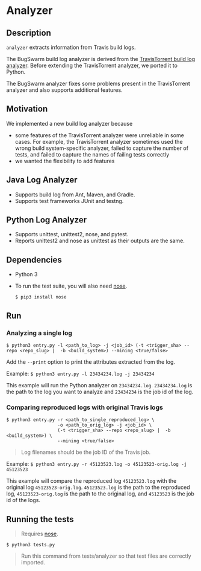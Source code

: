 # Analyzer

## Description
`analyzer` extracts information from Travis build logs.

The BugSwarm build log analyzer is derived from the [TravisTorrent build log analyzer](https://github.com/TestRoots/travistorrent-tools). Before extending the TravisTorrent analyzer, we ported it to Python.

The BugSwarm analyzer fixes some problems present in the TravisTorrent analyzer and also supports additional features.

## Motivation
We implemented a new build log analyzer because
- some features of the TravisTorrent analyzer were unreliable in some cases. For example, the TravisTorrent analyzer sometimes used the wrong build system-specific analyzer, failed to capture the number of tests, and failed to capture the names of failing tests correctly
- we wanted the flexibility to add features

## Java Log Analyzer
- Supports build log from Ant, Maven, and Gradle.
- Supports test frameworks JUnit and testng.

## Python Log Analyzer
- Supports unittest, unittest2, nose, and pytest.
- Reports unittest2 and nose as unittest as their outputs are the same.
   
## Dependencies 
- Python 3
- To run the test suite, you will also need [nose](http://nose.readthedocs.io).

    `$ pip3 install nose`

## Run
### Analyzing a single log
```
$ python3 entry.py -l <path_to_log> -j <job_id> (-t <trigger_sha> --repo <repo_slug> |  -b <build_system>) --mining <true/false>
```
Add the `--print` option to print the attributes extracted from the log.

Example: `$ python3 entry.py -l 23434234.log -j 23434234`

This example will run the Python analyzer on `23434234.log`. `23434234.log` is the path to the log you want to analyze and `23434234` is the job id of the log.

### Comparing reproduced logs with original Travis logs
```
$ python3 entry.py -r <path_to_single_reproduced_log> \
                   -o <path_to_orig_log> -j <job_id> \
                   (-t <trigger_sha> --repo <repo_slug> |  -b <build_system>) \
                   --mining <true/false>
```
> Log filenames should be the job ID of the Travis job.

Example: `$ python3 entry.py -r 45123523.log -o 45123523-orig.log -j 45123523`

This example will compare the reproduced log `45123523.log` with the original log `45123523-orig.log`. `45123523.log` is the path to the reproduced log, `45123523-orig.log` is the path to the original log, and `45123523` is the job id of the logs.

## Running the tests
> Requires [nose](http://nose.readthedocs.io).
```
$ python3 tests.py
```
> Run this command from tests/analyzer so that test files are correctly imported.
